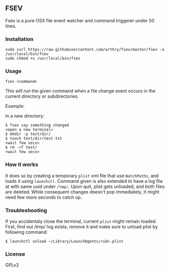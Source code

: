 ## FSEV

Fsev is a pure OSX file event watcher and command triggerer under 50 lines.

### Installation

```
sudo curl https://raw.githubusercontent.com/arthry/fsev/master/fsev -o /usr/local/bin/fsev
sudo chmod +x /usr/local/bin/fsev
```

### Usage

```
fsev <command>
```

This will run the given command when a file change event occurs in the current directory or subdirectories.

Example:

In a new directory:

```
$ fsev say something changed 
<open a new terminal>
$ mkdir -p test/dir/
$ touch test/dir/test.txt
<wait few secs>
$ rm -rf test/
<wait few secs>
```

### How it works
It does so by creating a temporary `plist` xml file that use `WatchPaths`, and loads it using `launchctl`. Command given is also extended to have a log file at with same uuid under `/tmp/`. Upon quit, plist gets unloaded, and both files are deleted. While consequent changes doesn't pop immediately, it might need few more seconds to catch up. 

### Troubleshooting

If you accidentaly close the terminal, current `plist` might remain loaded. First, find out /tmp/<id> log exists, remove it and make sure to unload plist by following command:

```
$ launchctl unload ~/Library/LaunchAgents/<id>.plist
```

### License
GPLv2
 
